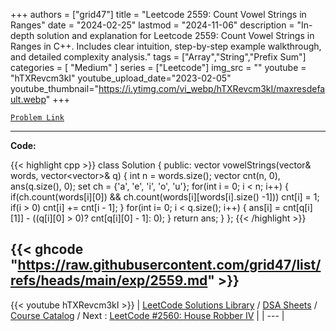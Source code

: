 
+++
authors = ["grid47"]
title = "Leetcode 2559: Count Vowel Strings in Ranges"
date = "2024-02-25"
lastmod = "2024-11-06"
description = "In-depth solution and explanation for Leetcode 2559: Count Vowel Strings in Ranges in C++. Includes clear intuition, step-by-step example walkthrough, and detailed complexity analysis."
tags = ["Array","String","Prefix Sum"]
categories = [
    "Medium"
]
series = ["Leetcode"]
img_src = ""
youtube = "hTXRevcm3kI"
youtube_upload_date="2023-02-05"
youtube_thumbnail="https://i.ytimg.com/vi_webp/hTXRevcm3kI/maxresdefault.webp"
+++



[`Problem Link`](https://leetcode.com/problems/count-vowel-strings-in-ranges/description/)

---
**Code:**

{{< highlight cpp >}}
class Solution {
public:
    vector<int> vowelStrings(vector<string>& words, vector<vector<int>>& q) {
        int n = words.size();
        vector<int> cnt(n, 0), ans(q.size(), 0);
        set<char> ch = {'a', 'e', 'i', 'o', 'u'};
        for(int i = 0; i < n; i++) {
            if(ch.count(words[i][0]) && ch.count(words[i][words[i].size() -1]))
                cnt[i] = 1;
            if(i > 0) cnt[i] += cnt[i - 1];
        }
        for(int i= 0; i < q.size(); i++) {
            ans[i] = cnt[q[i][1]] - ((q[i][0] > 0)? cnt[q[i][0] - 1]: 0);
        }
        return ans;
    }
};
{{< /highlight >}}

{{< ghcode "https://raw.githubusercontent.com/grid47/list/refs/heads/main/exp/2559.md" >}}
---
{{< youtube hTXRevcm3kI >}}
| [LeetCode Solutions Library](https://grid47.xyz/leetcode/) / [DSA Sheets](https://grid47.xyz/sheets/) / [Course Catalog](https://grid47.xyz/courses/) / Next : [LeetCode #2560: House Robber IV](https://grid47.xyz/leetcode/solution-2560-house-robber-iv/) |
| --- |
